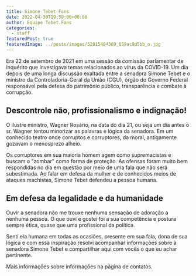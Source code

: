 ```yaml
---
title: Simone Tebet Fans
date: 2022-04-30T19:50:00+00:00
author: Equipe Tebet.Fans
categories:
  - staff
featuredPost: true
featuredImage: ../posts/images/52015494369_659ac9d5bb_o.jpg
---
```

Era 22 de setembro de 2021 em uma sessão da comissão parlamentar de inquérito que investigava temas relacionados ao vírus da COVID-19. Um dia depois de uma longa discussão exaltada entre a senadora Simone Tebet e o ministro da Controladoria-Geral da União (CGU), órgão do Governo Federal responsável pela defesa do patrimônio público, transparência e combate à corrupção. 

## Descontrole não, profissionalismo e indignação!

O ilustre ministro, Wagner Rosário, na data do dia 21, ou seja um dia antes o sr. Wagner tentou minorizar as palavras e lógica da senadora. Em um conhecido teatro onde corruptos e corruptores, da moral, antigamente gozavam o menosprezo alheio.

Os corruptores em sua maioria homem agem como supremacistas e buscam o "zombar" como forma de proteção. As ofensas foram muito bem respondidas no dia em questão por meio de uma fala que não será subestimada. Ao falar em defesa da mulher e de conhecidos meios de ataques machistas, Simone Tebet defendeu a pessoa humana.

## Em defesa da legalidade e da humanidade

Ouvir a senadora não me trouxe nenhuma sensação de adoração a nenhuma pessoa. O que ouvi e gostei foi a sua competência e postura sempre ética, quase que uma profissional da política.

Senti ela humana em todas as ocasiões, presente em sua fala, dona de sua lógica e com essa inspiração resolvi acompanhar informações sobre a senadora Simone Tebet e compartilhar aqui com vocês o que eu achar pertinente.

Mais informações sobre informações na página de contatos.